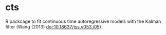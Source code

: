 # cts
R packcage to fit continuous time autoregressive models with the Kalman filter (Wang (2013) <doi:10.18637/jss.v053.i05>).
